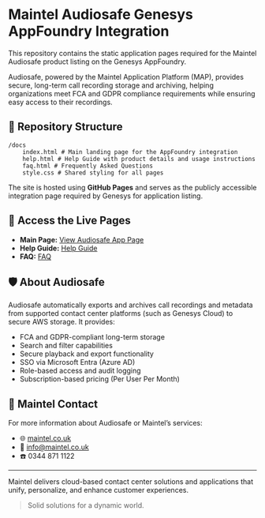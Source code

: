 # Maintel Audiosafe Genesys AppFoundry Integration

This repository contains the static application pages required for the Maintel Audiosafe product listing on the Genesys AppFoundry.

Audiosafe, powered by the Maintel Application Platform (MAP), provides secure, long-term call recording storage and archiving, helping organizations meet FCA and GDPR compliance requirements while ensuring easy access to their recordings.

## 📄 Repository Structure

```
/docs 
    index.html # Main landing page for the AppFoundry integration
    help.html # Help Guide with product details and usage instructions
    faq.html # Frequently Asked Questions
    style.css # Shared styling for all pages
```

The site is hosted using **GitHub Pages** and serves as the publicly accessible integration page required by Genesys for application listing.

## 🚀 Access the Live Pages

- **Main Page:** [View Audiosafe App Page](https://maintel-icon.github.io/map-audiosafe-gafpa/)
- **Help Guide:** [Help Guide](https://maintel-icon.github.io/map-audiosafe-gafpa/help.html)
- **FAQ:** [FAQ](https://maintel-icon.github.io/map-audiosafe-gafpa/faq.html)

## 🛡️ About Audiosafe

Audiosafe automatically exports and archives call recordings and metadata from supported contact center platforms (such as Genesys Cloud) to secure AWS storage. It provides:

- FCA and GDPR-compliant long-term storage
- Search and filter capabilities
- Secure playback and export functionality
- SSO via Microsoft Entra (Azure AD)
- Role-based access and audit logging
- Subscription-based pricing (Per User Per Month)

## 🧩 Maintel Contact

For more information about Audiosafe or Maintel’s services:

- 🌐 [maintel.co.uk](https://maintel.co.uk)
- 📧 info@maintel.co.uk
- ☎️ 0344 871 1122

---

Maintel delivers cloud-based contact center solutions and applications that unify, personalize, and enhance customer experiences.

> Solid solutions for a dynamic world.